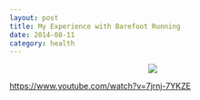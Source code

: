 ```yaml
---
layout: post
title: My Experience with Barefoot Running
date: 2014-08-11
category: health
---
```


<div style="text-align: center;">
<img src="{{site.img-url}}/Premkumar_Masilamani.jpg"/>
</div>

https://www.youtube.com/watch?v=7jrnj-7YKZE

